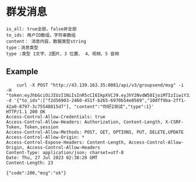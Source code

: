 # 群发消息

    is_all: true全部，false非全部
    to_ids: 用户ID数组，字符串数组
    content： 消息内容，数据类型string
    type：消息类型
    type :类型 1文字、2图片、3 位置、 4、视频、5 音频

## Example


        curl -X POST "http://43.139.163.35:8081/api/v3/groupsend/msg" -i   -H "token:eyJhbGciOiJIUzI1NiIsInR5cCI6IkpXVCJ9.eyJhY2NvdW50IjoiMTIzIiwiY3JlYXRlX3RpbWUiOjE2OTAzNzQwNDh9.v8EnBzvNZ9lPotme6RxevBMQfxw9HQkum3tQeBWKAMg"  -d '{"to_ids":["f2d56903-2460-451f-b265-6970b54e0569","10dff9ba-2ff1-42a0-8797-3c75548815d7"], "content":"你好2测试","type":1}'
    HTTP/1.1 200 OK
    Access-Control-Allow-Credentials: true
    Access-Control-Allow-Headers: Authorization, Content-Length, X-CSRF-Token, Token,session
    Access-Control-Allow-Methods: POST, GET, OPTIONS, PUT, DELETE,UPDATE
    Access-Control-Allow-Origin: *
    Access-Control-Expose-Headers: Content-Length, Access-Control-Allow-Origin, Access-Control-Allow-Headers
    Content-Type: application/json; charset=utf-8
    Date: Thu, 27 Jul 2023 02:38:28 GMT
    Content-Length: 23

    {"code":200,"msg":"ok"}